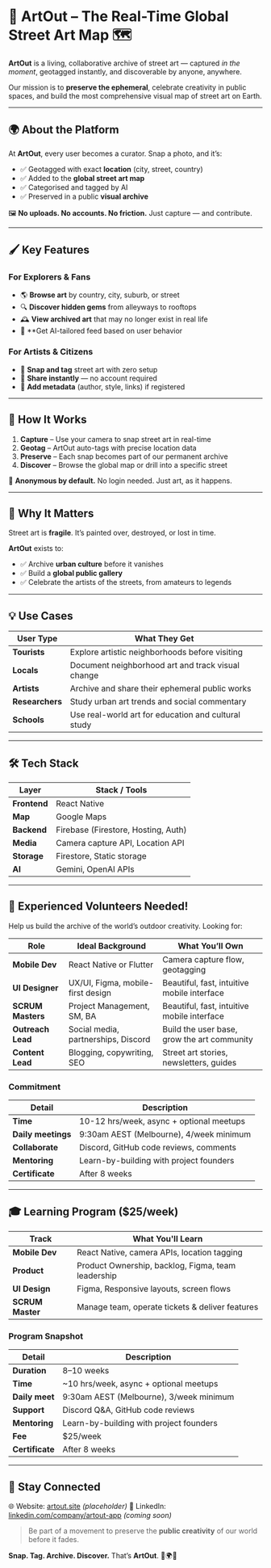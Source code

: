 
# 🎨 ArtOut – The Real-Time Global Street Art Map 🗺️

**ArtOut** is a living, collaborative archive of street art — captured *in the moment*, geotagged instantly, and discoverable by anyone, anywhere.

Our mission is to **preserve the ephemeral**, celebrate creativity in public spaces, and build the most comprehensive visual map of street art on Earth.

---

## 🌍 About the Platform

At **ArtOut**, every user becomes a curator. Snap a photo, and it’s:

* ✅ Geotagged with exact **location** (city, street, country)
* ✅ Added to the **global street art map**
* ✅ Categorised and tagged by AI
* ✅ Preserved in a public **visual archive**

🖼️ **No uploads. No accounts. No friction.** Just capture — and contribute.

---

## 🖌️ Key Features

### For Explorers & Fans

* 🌎 **Browse art** by country, city, suburb, or street
* 🔍 **Discover hidden gems** from alleyways to rooftops
* 🕰️ **View archived art** that may no longer exist in real life
* 🧠 **Get AI-tailored feed based on user behavior

### For Artists & Citizens

* 📸 **Snap and tag** street art with zero setup
* 🔗 **Share instantly** — no account required
* 🧠 **Add metadata** (author, style, links) if registered

---

## 🚀 How It Works

1. **Capture** – Use your camera to snap street art in real-time
2. **Geotag** – ArtOut auto-tags with precise location data
3. **Preserve** – Each snap becomes part of our permanent archive
4. **Discover** – Browse the global map or drill into a specific street

🙌 **Anonymous by default.** No login needed. Just art, as it happens.

---

## 🌈 Why It Matters

Street art is **fragile**. It’s painted over, destroyed, or lost in time.

**ArtOut** exists to:

* ✅ Archive **urban culture** before it vanishes
* ✅ Build a **global public gallery**
* ✅ Celebrate the artists of the streets, from amateurs to legends

---

## 💡 Use Cases

| User Type       | What They Get                                       |
| --------------- | --------------------------------------------------- |
| **Tourists**    | Explore artistic neighborhoods before visiting      |
| **Locals**      | Document neighborhood art and track visual change   |
| **Artists**     | Archive and share their ephemeral public works      |
| **Researchers** | Study urban art trends and social commentary        |
| **Schools**     | Use real-world art for education and cultural study |

---

## 🛠️ Tech Stack

| Layer        | Stack / Tools                        |
| ------------ | ------------------------------------ |
| **Frontend** | React Native                         |
| **Map**      | Google Maps                          |
| **Backend**  | Firebase (Firestore, Hosting, Auth)  |
| **Media**    | Camera capture API, Location API     |
| **Storage**  | Firestore, Static storage            |
| **AI**       | Gemini, OpenAI APIs                  |

---

## 🧪 Experienced Volunteers Needed!

Help us build the archive of the world’s outdoor creativity. Looking for:

| Role              | Ideal Background                    | What You’ll Own                             |
| ----------------- | ----------------------------------- | ------------------------------------------- |
| **Mobile Dev**    | React Native or Flutter             | Camera capture flow, geotagging             |
| **UI Designer**   | UX/UI, Figma, mobile-first design   | Beautiful, fast, intuitive mobile interface |
| **SCRUM Masters** | Project Management, SM, BA          | Beautiful, fast, intuitive mobile interface |
| **Outreach Lead** | Social media, partnerships, Discord | Build the user base, grow the art community |
| **Content Lead**  | Blogging, copywriting, SEO          | Street art stories, newsletters, guides     |

### Commitment

| Detail             | Description                              |
| ------------------ | ---------------------------------------- |
| **Time**           | 10-12 hrs/week, async + optional meetups |
| **Daily meetings** | 9:30am AEST (Melbourne), 4/week minimum  |
| **Collaborate**    | Discord, GitHub code reviews, comments   |
| **Mentoring**      | Learn-by-building with project founders  |
| **Certificate**    | After 8 weeks                            |

---

## 🎓 Learning Program ($25/week)

| Track            | What You'll Learn                                     |
| ---------------- | ----------------------------------------------------- |
| **Mobile Dev**   | React Native, camera APIs, location tagging           |
| **Product**      | Product Ownership, backlog, Figma, team leadership    |
| **UI Design**    | Figma, Responsive layouts, screen flows               |
| **SCRUM Master** | Manage team, operate tickets & deliver features       |

### Program Snapshot

| Detail          | Description                              |
| --------------- | ---------------------------------------- |
| **Duration**    | 8–10 weeks                               |
| **Time**        | ~10 hrs/week, async + optional meetups   |
| **Daily meet**  | 9:30am AEST (Melbourne), 3/week minimum  |
| **Support**     | Discord Q\&A, GitHub code reviews        |
| **Mentoring**   | Learn-by-building with project founders  |
| **Fee**         | $25/week                                 |
| **Certificate** | After 8 weeks                            |

---

## 🔗 Stay Connected

🌐 Website: [artout.site](https://artout.site) *(placeholder)*
💼 LinkedIn: [linkedin.com/company/artout-app](linkedin.com/company/artout-app) *(coming soon)*

> Be part of a movement to preserve the **public creativity** of our world before it fades.

**Snap. Tag. Archive. Discover.**
That’s **ArtOut**. 🎨🌍📍

